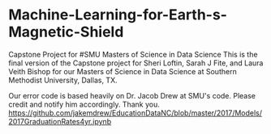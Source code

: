 # Machine-Learning-for-Earth-s-Magnetic-Shield
Capstone Project for #SMU Masters of Science in Data Science
This is the final version of the Capstone project for Sheri Loftin, Sarah J Fite, and Laura Veith Bishop for our 
Masters of Science in Data Science at Southern Methodist University, Dallas, TX.

Our error code is based heavily on Dr. Jacob Drew at SMU's code.  Please credit and notify him accordingly.  Thank you.
https://github.com/jakemdrew/EducationDataNC/blob/master/2017/Models/2017GraduationRates4yr.ipynb

